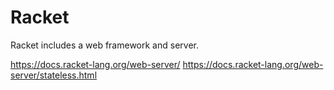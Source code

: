 # Racket

Racket includes a web framework and server.

https://docs.racket-lang.org/web-server/
https://docs.racket-lang.org/web-server/stateless.html
